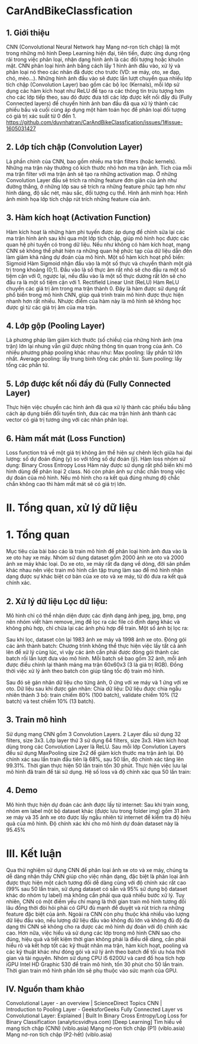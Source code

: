# CarAndBikeClassfication
## 1. Giới thiệu
CNN (Convolutional Neural Network hay Mạng nơ-ron tích chập) là một trong những mô hình Deep Learning hiện đại, tiên tiến, được ứng dụng rộng rãi trong việc phân loại, nhận dạng hình ảnh là các đối tượng hoặc khuôn mặt. CNN phân loại hình ảnh bằng cách lấy 1 hình ảnh đầu vào, xử lý và phân loại nó theo các nhãn đã được cho trước (VD: xe máy, oto, xe đạp, chó, mèo...).
Những hình ảnh đầu vào sẽ được lần lượt chuyển qua nhiều lớp tích chập (Convolution Layer) bao gồm các bộ lọc (Kernals), mỗi lớp sử dụng các hàm kích hoạt như ReLU để tạo ra các thông tin trừu tượng hơn cho các lớp tiếp theo, sau đó được đưa tới các lớp được kết nối đầy đủ (Fully Connected layers) để chuyển hình ảnh ban đầu đã qua xử lý thành các phiếu bầu và cuối cùng áp dụng một hàm toán học để phân loại đối tượng có giá trị xác suất từ 0 đến 1.
https://github.com/duynhatran/CarAndBikeClassfication/issues/1#issue-1605031427
## 2. Lớp tích chập (Convolution Layer)
Là phần chính của CNN, bao gồm nhiều ma trận filters (hoặc kernels). Những ma trận này thường có kích thước nhỏ hơn ma trận ảnh. Tích của mỗi ma trận filter với ma trận ảnh sẽ tạo ra những activation map. Ở những Convolution Layer đầu sẽ trích ra những feature đơn giản của ảnh như đường thẳng, ở những lớp sau sẽ trích ra những feature phức tạp hơn như hình dáng, độ sắc nét, màu sắc, đối tượng cụ thể.
Hình ảnh minh họa:
Hình ảnh minh họa lớp tích chập rút trích những feature của ảnh.
  
## 3. Hàm kích hoạt (Activation Function)
Hàm kích hoạt là những hàm phi tuyến được áp dụng để chỉnh sửa lại các ma trận hình ảnh sau khi qua một lớp tích chập, giúp mô hình học được các quan hệ phi tuyến có trong dữ liệu. Nếu như không có hàm kích hoạt, mạng CNN sẽ không thể phát hiện ra những quan hệ phức tạp của dữ liệu dẫn đến làm giảm khả năng dự đoán của mô hình.
Một số hàm kích hoạt phổ biến: Sigmoid
Hàm Sigmoid nhận đầu vào là một số thực và chuyển thành một giá trị trong khoảng (0;1). Đầu vào là số thực âm rất nhỏ sẽ cho đầu ra một số tiệm cận với 0, ngược lại, nếu đầu vào là một số thực dương rất lớn sẽ cho đầu ra là một số tiệm cận với 1.
Rectifield Linear Unit (ReLU)
Hàm ReLU chuyển các giá trị âm trong ma trận thành 0. Đây là hàm được sử dụng rất phổ biến trong mô hình CNN, giúp quá trình train mô hình được thực hiện nhanh hơn rất nhiều. Nhược điểm của hàm này là mô hình sẽ không học được gì từ các giá trị âm của ma trận.
  
## 4. Lớp gộp (Pooling Layer)
Là phương pháp làm giảm kích thước (số chiều) của những hình ảnh (ma trận) lớn lại nhưng vẫn giữ được những thông tin quan trọng của ảnh. Có nhiều phương pháp pooling khác nhau như:
Max pooling: lấy phần tử lớn nhất.
Average pooling: lấy trung bình tổng các phần tử. Sum pooling: lấy tổng các phần tử.
## 5. Lớp được kết nối đầy đủ (Fully Connected Layer)
Thực hiện việc chuyển các hình ảnh đã qua xử lý thành các phiếu bầu bằng cách áp dụng biến đổi tuyến tính, đưa các ma trận hình ảnh thành các vector có giá trị tương ứng với các nhãn phân loại.
  
## 6. Hàm mất mát (Loss Function)
Loss function trả về một giá trị không âm thể hiện sự chênh lệch giữa
hai đại lượng: số dự đoán đúng (y) so với tổng số dự đoán (ŷ). Hàm loss nhóm sử dụng: Binary Cross Entropy Loss
Hàm này được sử dụng rất phổ biến khi mô hình dùng để phân loại 2 class. Nó còn phản ánh sự chắc chắn trong việc dự đoán của mô hình. Nếu mô hình cho ra kết quả đúng nhưng độ chắc chắn không cao thì hàm mất mát sẽ có giá trị lớn.
 
# II. Tổng quan, xử lý dữ liệu
# 1. Tổng quan
Mục tiêu của bài báo cáo là train mô hình để phân loại hình ảnh đưa vào là xe oto hay xe máy. Nhóm sử dụng dataset gồm 2000 ảnh xe oto và 2000 ảnh xe máy khác loại. Do xe oto, xe máy rất đa dạng về dòng, đời sản phẩm khác nhau nên việc train mô hình cần tập trung làm sao để mô hình nhận dạng được sự khác biệt cơ bản của xe oto và xe máy, từ đó đưa ra kết quả chính xác.
## 2. Xử lý dữ liệu Lọc dữ liệu:
Mô hình chỉ có thể nhận diện được các định dạng ảnh jpeg, jpg, bmp, png nên nhóm viết hàm remove_img để lọc ra các file có định dạng khác và không phù hợp, chỉ chừa lại các ảnh phù hợp để train.
Một số ảnh bị lọc ra:
 
Sau khi lọc, dataset còn lại 1983 ảnh xe máy và 1998 ảnh xe oto.
 Đóng gói các ảnh thành batch:
Chương trình không thể thực hiện việc lấy tất cả ảnh lên để xử lý cùng lúc, vì vậy các ảnh cần phải được đóng gói thành các batch rồi lần lượt đưa vào mô hình. Mỗi batch sẽ bao gồm 32 ảnh, mỗi ảnh được điều chỉnh lại thành mảng ma trận 60x60x3 (3 là giá trị RGB). Đồng thời việc xử lý ảnh theo batch còn giúp tăng tốc độ train mô hình.
 
Sau đó sẽ gán nhãn dữ liệu cho từng ảnh, 0 ứng với xe máy và 1 ứng với xe oto.
Dữ liệu sau khi được gán nhãn:
 Chia dữ liệu:
Dữ liệu được chia ngẫu nhiên thành 3 bộ: train chiếm 80% (100 batch), validate chiếm 10% (12 batch) và test chiếm 10% (13 batch).
 
## 3. Train mô hình
Sử dụng mạng CNN gồm 3 Convolution Layers. 2 Layer đầu sử dụng 32 filters, size 3x3. Lớp layer thứ 3 sử dụng 64 filters, size 3x3. Hàm kích hoạt dùng trong các Convolution Layer là ReLU. Sau mỗi lớp Convlution Layers đều sử dụng MaxPooling size 2x2 để giảm kích thước ma trận ảnh lại.
Độ chính xác sau lần train đầu tiên là 68%, sau 50 lần, độ chính xác tăng lên 99.31%. Thời gian thực hiện 50 lần train tốn 30 phút. Thực hiện việc lưu lại mô hình đã train để tái sử dụng.
 Hệ số loss và độ chính xác qua 50 lần train:
  
## 4. Demo
Mô hình thực hiện dự đoán các ảnh được lấy từ internet:
 Sau khi train xong, nhóm em label một bộ dataset khác (được lưu trong folder img) gồm 31 ảnh xe máy và 35 ảnh xe oto được lấy ngẫu nhiên từ internet để kiểm tra độ hiệu quả của mô hình. Độ chính xác khi cho mô hình dự đoán dataset này là 95.45%
 
# III. Kết luận
Qua thử nghiệm sử dụng CNN để phân loại ảnh xe oto và xe máy, chúng ta dễ dàng nhận thấy CNN giúp cho việc nhận dạng, đặc biệt là phân loại ảnh được thực hiện một cách tương đối dễ dàng cùng với độ chính xác rất cao (99% sau 50 lần train, sử dụng dataset có sẵn và 95% sử dụng bộ dataset khác do nhóm tự label) mà không cần phải qua quá nhiều bước xử lý. Tuy nhiên, CNN có một điểm yếu chí mạng là thời gian train mô hình tương đối lâu đồng thời đòi hỏi phải có GPU đủ mạnh để duyệt và rút trích ra những feature đặc biệt của ảnh. Ngoài ra CNN còn phụ thuộc khá nhiều vào lượng dữ liệu đầu vào, nếu lượng dữ liệu đầu vào không đủ lớn và không đủ độ đa dạng thì CNN sẽ không cho ra được các mô hình dự đoán với độ chính xác cao. Hơn nữa, việc hiểu và sử dụng các lớp trong mô hình CNN sao cho đúng, hiệu quả và tiết kiệm thời gian không phải là điều dễ dàng, cần phải hiểu rõ và kết hợp tốt các kỹ thuật nhân ma trận, hàm kích hoạt, pooling và các kỹ thuật khác như đóng gói và xử lý ảnh theo batch để tối ưu hóa thời gian và tài nguyên. Nhóm sử dụng CPU i5 6200U và card đồ họa tích hợp iGPU Intel HD Graphic 530 để train mô hình, tốn 30 phút cho 50 lần train. Thời gian train mô hình phần lớn sẽ phụ thuộc vào sức mạnh của GPU.

## IV. Nguồn tham khảo
Convolutional Layer - an overview | ScienceDirect Topics
CNN | Introduction to Pooling Layer - GeeksforGeeks
Fully Connected Layer vs Convolutional Layer: Explained | Built In
Binary Cross Entropy/Log Loss for Binary Classification (analyticsvidhya.com) [Deep Learning] Tìm hiểu về mạng tích chập (CNN) (viblo.asia)
Mạng nơ-ron tích chập (P1) (viblo.asia)
Mạng nơ-ron tích chập (P2-hết) (viblo.asia)
